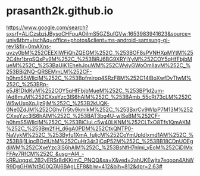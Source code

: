 # prasanth2k.github.io
https://www.google.com/search?sxsrf=ALiCzsbzjJBysoCHFpuAOiImS5GZSufGVw:1653983941623&source=univ&tbm=isch&q=office+photos&client=ms-android-samsung-gj-rev1&fir=0mAXns-uvzy0bM%252CEEXIWFiQhZQEGM%252C_%253BOF8sPVNHXpMYtM%252C4hr1brqSQxPv9M%252C_%253BiRJ6BG9XRYjYyM%252COY5qHfFbjbMueM%252C_%253BaUiK1EhehJouWM%252CWyiyGWoOmIIavM%252C_%253BBj2NQ-QRSEMmLM%252CF-h0hmS5WllcjM%252C_%253Bpfmiroq4SRzF8M%252C14lBoXwfDvTlwM%252C_%253BRp-e5J81DIdKyM%252COY5qHfFbjbMueM%252C_%253BP1d2um-IAd8muM%252CXxeYzc3lS6hAlM%252C_%253BAmb_55cRt73cLM%252CW5wUxpXpJjz9jM%252C_%253B2kUQK-0Ne0ZdJM%252CGhvTr5tv9kmlkM%252C_%253BxrCv9WIpP7M13M%252CXxeYzc3lS6hAlM%252C_%253BAT3bg4U-wISeBM%252CF-h0hmS5WllcjM%252C_%253BiCluLc5w40LKNM%252CLTxO8Tfs1QmAKM%252C_%253Bm2fiH_d6gA0PDM%252CtkQNTP0-NaVykM%252C_%253Byfu1XmA_fuljcM%252CoYmUpIdIxmd1AM%252C_%253B8j1LipcBOzIUhM%252CuHr34r3jCqP52M%252C_%253BB18CDnUOEgdjWM%252CXxeYzc3lS6hAlM%252C_%253BsNfH7nlmi_yEoM%252CiDlMxFFAy7RfCM%252C_&usg=AI4_-kRRJqgqxL2B2yERSr8dKKimC_PNQQ&sa=X&ved=2ahUKEwjtx7eqoon4AhWR9DgGHWNtBG0Q7Al6BAgLEF8&biw=412&bih=812&dpr=2.63#
